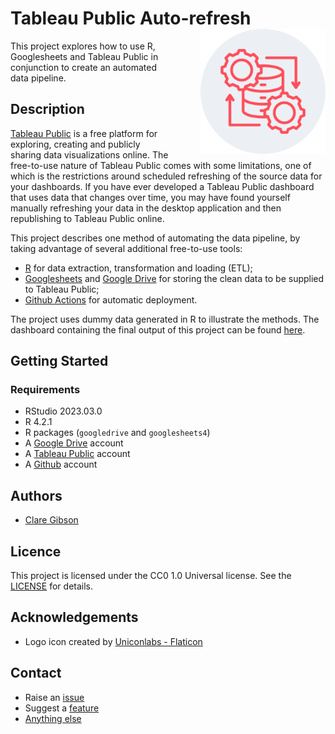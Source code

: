 # Tableau Public Auto-refresh <img src="./assets/img/logo.png" align="right" width="200" style="margin-left:50px;"/>

This project explores how to use R, Googlesheets and Tableau Public in conjunction to create an automated data pipeline.

## Description
[Tableau Public](https://public.tableau.com/app/discover) is a free platform for exploring, creating and publicly sharing data visualizations online. The free-to-use nature of Tableau Public comes with some limitations, one of which is the restrictions around scheduled refreshing of the source data for your dashboards. If you have ever developed a Tableau Public dashboard that uses data that changes over time, you may have found yourself manually refreshing your data in the desktop application and then republishing to Tableau Public online.

This project describes one method of automating the data pipeline, by taking advantage of several additional free-to-use tools:

- [R](https://www.r-project.org) for data extraction, transformation and loading (ETL);
- [Googlesheets](https://www.google.co.uk/sheets/about) and [Google Drive](https://drive.google.com) for storing the clean data to be supplied to Tableau Public;
- [Github Actions](https://docs.github.com/en/actions) for automatic deployment.

The project uses dummy data generated in R to illustrate the methods. The dashboard containing the final output of this project can be found [here](https://public.tableau.com/views/TableauPublicAuto-Refresh/Dashboard?:language=en-GB&publish=yes&:display_count=n&:origin=viz_share_link).

## Getting Started

### Requirements

- RStudio 2023.03.0
- R 4.2.1
- R packages (`googledrive` and `googlesheets4`)
- A [Google Drive](https://drive.google.com) account
- A [Tableau Public](https://public.tableau.com/app/discover) account
- A [Github](https://github.com) account

## Authors

- [Clare Gibson](https://github.com/clarelgibson)

## Licence
This project is licensed under the CC0 1.0 Universal license. See the [LICENSE](./LICENSE) for details.

## Acknowledgements

- Logo icon created by [Uniconlabs - Flaticon](https://www.flaticon.com/free-icons/data-processing)

## Contact

- Raise an [issue](https://github.com/clarelgibson/tableau-public-autorefresh/issues)
- Suggest a [feature](https://github.com/clarelgibson/tableau-public-autorefresh/issues)
- [Anything else](mailto:surreydatagirl@gmail.com)